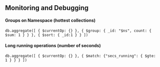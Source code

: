 ## Monitoring and Debugging

#### Groups on Namespace (hottest collections)

```
db.aggregate([ { $currentOp: {} }, { $group: { _id: "$ns", count: { $sum: 1 } } }, { $sort: { _id:1 } } ])
```

#### Long running operations (number of seconds)

```
db.aggregate([ { $currentOp: {} }, { $match: {"secs_running": { $gte: 1 } } } ])
```
